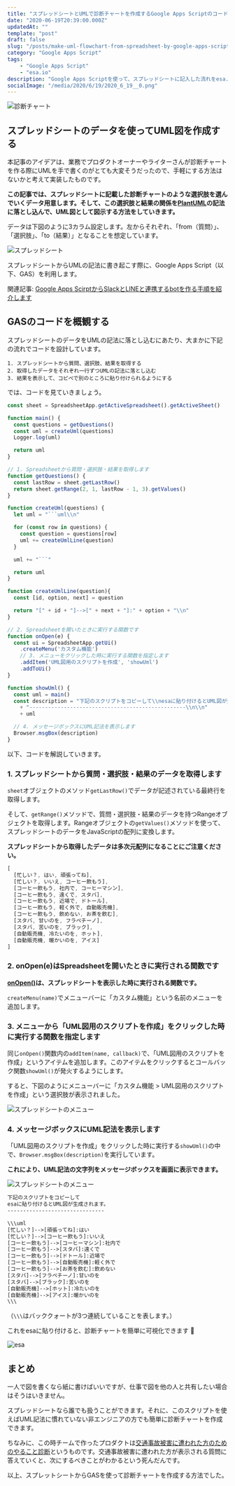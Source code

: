 ```yaml
---
title: "スプレッドシートとUMLで診断チャートを作成するGoogle Apps Scriptのコードを紹介します"
date: "2020-06-19T20:39:00.000Z"
updatedAt: ""
template: "post"
draft: false
slug: "/posts/make-uml-flowchart-from-spreadsheet-by-google-apps-script"
category: "Google Apps Script"
tags:
    - "Google Apps Script"
    - "esa.io"
description: "Google Apps Scriptを使って、スプレッドシートに記入した流れをesa.ioで使えるUML図に自動で書き起こします。"
socialImage: "/media/2020/6/19/2020_6_19__0.png"
---
```


![診断チャート](/media/2020/6/19/2020_6_19__0.png)

## スプレッドシートのデータを使ってUML図を作成する
本記事のアイデアは、業務でプロダクトオーナーやライターさんが診断チャートを作る際にUMLを手で書くのがとても大変そうだったので、手軽にする方法はないかと考えて実装したものです。

**この記事では、スプレッドシートに記載した診断チャートのような選択肢を選んでいくデータ用意します。そして、この選択肢と結果の関係を[PlantUML](https://plantuml.com/)の記法に落とし込んで、UML図として図示する方法をしていきます。**

データは下図のように3カラム設定します。左からそれぞれ、「from（質問）」、「選択肢」、「to（結果）」となることを想定しています。

![スプレッドシート](/media/2020/6/19/2020_6_19__1.png)

スプレッドシートからUMLの記法に書き起こす際に、Google Apps Script（以下、GAS）を利用します。

関連記事: [Google Apps ScirptからSlackとLINEと連携するbotを作る手順を紹介します](/posts/google-apps-script-api-templates)

## GASのコードを概観する
スプレッドシートのデータをUMLの記法に落とし込むにあたり、大まかに下記の流れでコードを設計しています。

```
1. スプレッドシートから質問、選択肢、結果を取得する
2. 取得したデータをそれぞれ一行ずつUMLの記法に落とし込む
3. 結果を表示して、コピぺで別のところに貼り付けられるようにする
```

では、コードを見ていきましょう。

```js
const sheet = SpreadsheetApp.getActiveSpreadsheet().getActiveSheet()

function main() {
  const questions = getQuestions()
  const uml = createUml(questions)
  Logger.log(uml)

  return uml
}

// 1. Spreadsheetから質問・選択肢・結果を取得します
function getQuestions() {
  const lastRow = sheet.getLastRow()
  return sheet.getRange(2, 1, lastRow - 1, 3).getValues()
}

function createUml(questions) {
  let uml = "```uml\\n"

  for (const row in questions) {
    const question = questions[row]
    uml += createUmlLine(question)
  }

  uml += "```"

  return uml
}

function createUmlLine(question){
  const [id, option, next] = question

  return "[" + id + "]-->[" + next + "]:" + option + "\\n"
}

// 2. Spreadsheetを開いたときに実行する関数です
function onOpen(e) {
  const ui = SpreadsheetApp.getUi()
    .createMenu('カスタム機能')
    // 3. メニューをクリックした時に実行する関数を指定します
    .addItem('UML図用のスクリプトを作成', 'showUml')
    .addToUi()
}

function showUml() {
  const uml = main()
  const description = "下記のスクリプトをコピーして\\nesaに貼り付けるとUML図が生成されます。\\n"
    + "--------------------------------------------------\\n\\n"
    + uml

  // 4. メッセージボックスにUML記法を表示します
  Browser.msgBox(description)
}
```

以下、コードを解説していきます。

### 1. スプレッドシートから質問・選択肢・結果のデータを取得します
`sheet`オブジェクトのメソッド`getLastRow()`でデータが記述されている最終行を取得します。

そして、`getRange()`メソッドで、質問・選択肢・結果のデータを持つRangeオブジェクトを取得します。Rangeオブジェクトの`getValues()`メソッドを使って、スプレッドシートのデータをJavaScriptの配列に変換します。

**スプレッドシートから取得したデータは多次元配列になることにご注意ください。**

```js
[
  [忙しい？, はい, 頑張ってね],
  [忙しい？, いいえ, コーヒー飲もう],
  [コーヒー飲もう, 社内で, コーヒーマシン],
  [コーヒー飲もう, 遠くで, スタバ],
  [コーヒー飲もう, 近場で, ドトール],
  [コーヒー飲もう, 軽く外で, 自動販売機],
  [コーヒー飲もう, 飲めない, お茶を飲む],
  [スタバ, 甘いのを, フラペチーノ],
  [スタバ, 苦いのを, ブラック],
  [自動販売機, 冷たいのを, ホット],
  [自動販売機, 暖かいのを, アイス]
]
```

### 2. onOpen(e)はSpreadsheetを開いたときに実行される関数です
**[onOpen()](https://developers.google.com/apps-script/guides/triggers#onopene)は、スプレッドシートを表示した時に実行される関数です。**

`createMenu(name)`でメニューバーに「カスタム機能」という名前のメニューを追加します。

### 3. メニューから「UML図用のスクリプトを作成」をクリックした時に実行する関数を指定します
同じ`onOpen()`関数内の`addItem(name, callback)`で、「UML図用のスクリプトを作成」というアイテムを追加します。このアイテムをクリックするとコールバック関数`showUml()`が発火するようにします。

すると、下図のようにメニューバーに「カスタム機能 > UML図用のスクリプトを作成」という選択肢が表示されました。

![スプレッドシートのメニュー](/media/2020/6/19/2020_6_19__2.png)

### 4. メッセージボックスにUML記法を表示します
「UML図用のスクリプトを作成」をクリックした時に実行する`showUml()`の中で、`Browser.msgBox(description)`を実行しています。

**これにより、UML記法の文字列をメッセージボックスを画面に表示できます。**

![スプレッドシートのメニュー](/media/2020/6/19/2020_6_19__3.png)

```txt
下記のスクリプトをコピーして
esaに貼り付けるとUML図が生成されます。
-------------------------------

\\\uml
[忙しい？]-->[頑張ってね]:はい
[忙しい？]-->[コーヒー飲もう]:いいえ
[コーヒー飲もう]-->[コーヒーマシン]:社内で
[コーヒー飲もう]-->[スタバ]:遠くで
[コーヒー飲もう]-->[ドトール]:近場で
[コーヒー飲もう]-->[自動販売機]:軽く外で
[コーヒー飲もう]-->[お茶を飲む]:飲めない
[スタバ]-->[フラペチーノ]:甘いのを
[スタバ]-->[ブラック]:苦いのを
[自動販売機]-->[ホット]:冷たいのを
[自動販売機]-->[アイス]:暖かいのを
\\\
```
（`\\\`はバッククォートが3つ連続していることを表します。）

これをesaに貼り付けると、診断チャートを簡単に可視化できます 🎉

![esa](/media/2020/6/19/2020_6_19__4.png)

## まとめ
一人で図を書くなら紙に書けばいいですが、仕事で図を他の人と共有したい場合はそうはいきません。

スプレッドシートなら誰でも扱うことができます。それに、このスクリプトを使えばUML記法に慣れていない非エンジニアの方でも簡単に診断チャートを作成できます。

ちなみに、この時チームで作ったプロダクトは[交通事故被害に遭われた方のためのやること診断](https://www.bengo4.com/c_2/#toDoShindan)というものです。交通事故被害に遭われた方が表示される質問に答えていくと、次にするべきことがわかるという死んだんです。

以上、スプレットシートからGASを使って診断チャートを作成する方法でした。
